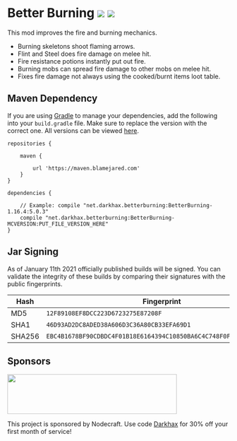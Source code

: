 # Better Burning [![](https://cf.way2muchnoise.eu/377051.svg)](https://www.curseforge.com/minecraft/mc-mods/bed-benefits) [![](https://cf.way2muchnoise.eu/versions/377051.svg)](https://www.curseforge.com/minecraft/mc-mods/bed-benefits)
This mod improves the fire and burning mechanics. 

- Burning skeletons shoot flaming arrows.
- Flint and Steel does fire damage on melee hit.
- Fire resistance potions instantly put out fire.
- Burning mobs can spread fire damage to other mobs on melee hit.
- Fixes fire damage not always using the cooked/burnt items loot table.

## Maven Dependency
If you are using [Gradle](https://gradle.org) to manage your dependencies, add the following into your `build.gradle` file. Make sure to replace the version with the correct one. All versions can be viewed [here](https://maven.blamejared.com/net/darkhax/betterburning/).
```
repositories {

    maven {
    
        url 'https://maven.blamejared.com'
    }
}

dependencies {

    // Example: compile "net.darkhax.betterburning:BetterBurning-1.16.4:5.0.3"
    compile "net.darkhax.betterburning:BetterBurning-MCVERSION:PUT_FILE_VERSION_HERE"
}
```

## Jar Signing

As of January 11th 2021 officially published builds will be signed. You can validate the integrity of these builds by comparing their signatures with the public fingerprints.

| Hash   | Fingerprint                                                        |
|--------|--------------------------------------------------------------------|
| MD5    | `12F89108EF8DCC223D6723275E87208F`                                 |
| SHA1   | `46D93AD2DC8ADED38A606D3C36A80CB33EFA69D1`                         |
| SHA256 | `EBC4B1678BF90CDBDC4F01B18E6164394C10850BA6C4C748F0FA95F2CB083AE5` |


## Sponsors
<img src="https://nodecraft.com/assets/images/logo-dark.png" width="384" height="90">

This project is sponsored by Nodecraft. Use code [Darkhax](https://nodecraft.com/r/darkhax) for 30% off your first month of service!